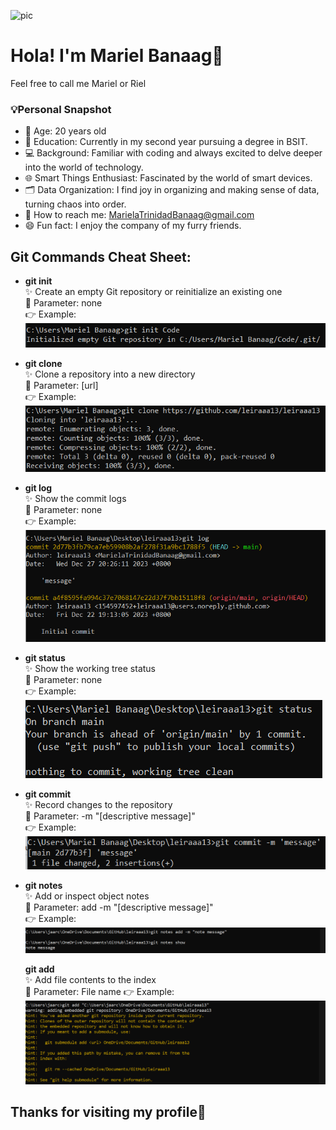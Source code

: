 
![pic](greeting.gif) 

# Hola! I'm Mariel Banaag🥰 
Feel free to call me Mariel or Riel

### 💡Personal Snapshot
- 🤎 Age: 20 years old
- 📖 Education: Currently in my second year pursuing a degree in BSIT.
- 💻 Background: Familiar with coding and always excited to delve deeper into the world of technology.
- 🌐 Smart Things Enthusiast: Fascinated by the world of smart devices.
- 🗂️ Data Organization: I find joy in organizing and making sense of data, turning chaos into order.
- 📧 How to reach me: MarielaTrinidadBanaag@gmail.com
- 😄 Fun fact: I enjoy the company of my furry friends.

## Git Commands Cheat Sheet:
- **git init**      
  ✨ Create an empty Git repository or reinitialize an existing one    
  🧩 Parameter: none    
  👉 Example:   
  ![pic](git_init.png)    

- **git clone**  
  ✨ Clone a repository into a new directory   
  🧩 Parameter: [url]    
  👉 Example:   
  ![pic](git_clone.png)    

- **git log**   
  ✨ Show the commit logs    
  🧩 Parameter: none    
  👉 Example:   
  ![pic](git_log.png)    

- **git status**  
  ✨ Show the working tree status    
  🧩 Parameter: none    
  👉 Example:  
  ![pic](git_status.png)    

- **git commit**            
  ✨ Record changes to the repository       
  🧩 Parameter: -m "[descriptive message]"    
  👉 Example:       
  ![pic](git_commit.png)      

- **git notes**   
  ✨ Add or inspect object notes   
  🧩 Parameter: add -m "[descriptive message]"   
  👉 Example:   
  ![pic](git_notes.png)   

  **git add**   
  ✨ Add file contents to the index   
  🧩 Parameter: File name
  👉 Example:   
  ![pic](git_add.png)   
##  Thanks for visiting my profile👋





